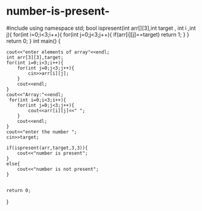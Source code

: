 # number-is-present-

#include <iostream>
using namespace std;
bool ispresent(int arr[][3],int target , int i ,int j){
    for(int i=0;i<3;i++){
        for(int j=0;j<3;j++){
            if(arr[i][j]==target)
            return 1;
        }
    }
    return 0;
}
int main() {
    
    cout<<"enter elements of array"<<endl;
    int arr[3][3],target;
    for(int i=0;i<3;i++){
        for(int j=0;j<3;j++){
            cin>>arr[i][j];
        }
        cout<<endl;
    }
    cout<<"Array:"<<endl;
     for(int i=0;i<3;i++){
        for(int j=0;j<3;j++){
            cout<<arr[i][j]<<" ";
        }
        cout<<endl;
    }
    cout<<"enter the number ";
    cin>>target;
    
    if(ispresent(arr,target,3,3)){
        cout<<"number is present";
    }
    else{
        cout<<"number is not present";
    }
    

    return 0;
}
